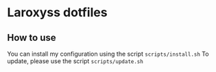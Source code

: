 # Laroxyss dotfiles

## How to use
You can install my configuration using the script `scripts/install.sh`
To update, please use the script `scripts/update.sh`
